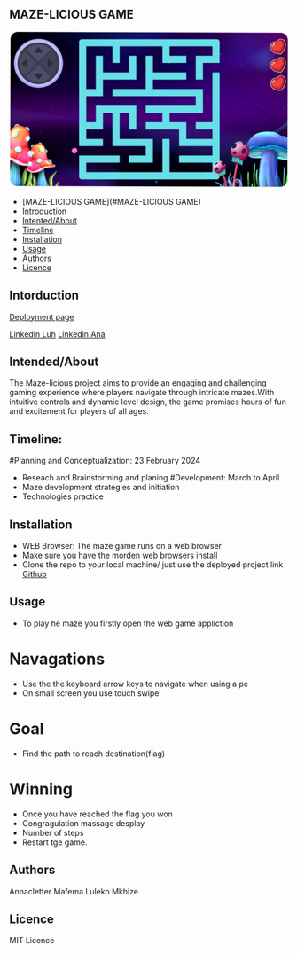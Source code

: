 ## MAZE-LICIOUS GAME

![Maze](https://github.com/Lulekoh/Maze-licious/blob/master/maze.png)

- [MAZE-LICIOUS GAME](#MAZE-LICIOUS GAME)
- [Introduction](#Introduction)
- [Intented/About](#Intended/About)
- [Timeline](#Timeline)
- [Installation](#Installation)
- [Usage](#Usage)
- [Authors](#Authors)
- [Licence](#Licence)

## Intorduction

[Deployment page](https://lulekoh.github.io/Maze-licious/)

[Linkedin Luh](https://www.linkedin.com/posts/mxolisi-mkhize-174458194_alxabrafrica-portfolioabrprojectabrblogabrpost-activity-7183057439385075712-EpLH?utm_source=share&utm_medium=member_android)
[Linkedin Ana](https://www.linkedin.com/posts/activity-7182850936074104835-4llC?utm_source=share&utm_medium=member_desktop)

## Intended/About
The Maze-licious project aims to provide an engaging and challenging gaming experience where players navigate through intricate mazes.With intuitive controls and dynamic level design, the game promises hours of fun and excitement for players of all ages.

## Timeline:
#Planning and Conceptualization: 23 February 2024
* Reseach and Brainstorming and planing
#Development: March to April
* Maze development strategies and initiation
* Technologies practice

## Installation
* WEB Browser: The maze game runs on a web browser
* Make sure you have the morden web browsers install
* Clone the repo to your local machine/ just use the deployed project link
[Github](https://github.com/Lulekoh/Maze-licious.git)

## Usage
* To play he maze you firstly open the web game appliction
# Navagations
* Use the the keyboard arrow keys to navigate when using a pc
* On small screen you use touch swipe
# Goal
* Find the path to reach destination(flag)
# Winning
* Once you have reached the flag you won
* Congragulation massage desplay 
* Number of steps
* Restart tge game.

## Authors
Annacletter Mafema
Luleko Mkhize

## Licence
MIT Licence
